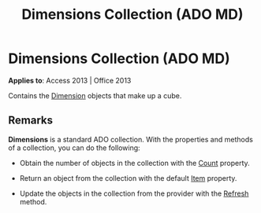 ﻿---
title: Dimensions Collection (ADO MD)
TOCTitle: Dimensions Collection (ADO MD)
ms:assetid: 05aad447-e44c-3fe0-0995-c72539b2f896
ms:mtpsurl: https://msdn.microsoft.com/en-us/library/JJ248812(v=office.15)
ms:contentKeyID: 48543035
ms.date: 09/18/2015
mtps_version: v=office.15
---

# Dimensions Collection (ADO MD)


**Applies to**: Access 2013 | Office 2013

Contains the [Dimension](dimension-object-ado-md.md) objects that make up a cube.

## Remarks

**Dimensions** is a standard ADO collection. With the properties and methods of a collection, you can do the following:

  - Obtain the number of objects in the collection with the [Count](count-property-ado.md) property.

  - Return an object from the collection with the default [Item](item-property-ado.md) property.

  - Update the objects in the collection from the provider with the [Refresh](refresh-method-ado.md) method.

